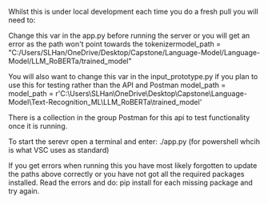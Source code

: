 Whilst this is under local development each time you do a fresh pull you will need to:

Change this var in the app.py before running the server or you will get an error as the path won't point towards the 
tokenizermodel_path = "C:/Users/SLHan/OneDrive/Desktop/Capstone/Language-Model/Language-Model/LLM_RoBERTa/trained_model"

You will also want to change this var in the input_prototype.py if you plan to use this for testing rather than the API and Postman
model_path = model_path = r'C:\Users\SLHan\OneDrive\Desktop\Capstone\Language-Model\Text-Recognition_ML\LLM_RoBERTa\trained_model'

There is a collection in the group Postman for this api to test functionality once it is running. 

To start the serevr open a terminal and enter:
./app.py (for powershell whcih is what VSC uses as standard)

If you get errors when running this you have most likely forgotten to update the paths above correctly or you have not got all the required packages installed.
Read the errors and do:
pip install <package-name> 
for each missing package and try again.

